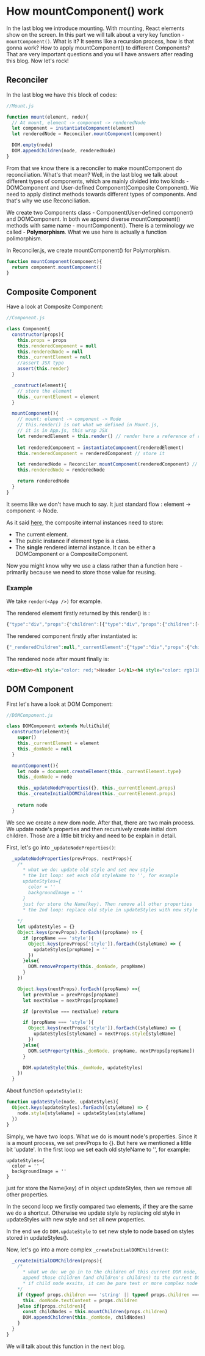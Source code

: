 # How mountComponent() work

In the last blog we introduce mounting. With mounting, React elements show on the screen. In this part we will talk about a very key function - `mountComponent()`. What is it? It seems like a recursion process, how is that gonna work? How to apply mountComponent() to different Components? That are very important questions and you will have answers after reading this blog. Now let's rock!

## Reconciler

In the last blog we have this block of codes:

```js
//Mount.js

function mount(element, node){
  // At mount, element -> component -> renderedNode
  let component = instantiateComponent(element)
  let renderedNode = Reconciler.mountComponent(component)

  DOM.empty(node)
  DOM.appendChildren(node, renderedNode)
}
```

From that we know there is a reconciler to make mountComponent do reconciliation. What's that mean? Well, in the last blog we talk about different types of components, which are mainly divided into two kinds - DOMComponent and User-defined Component(Composite Component). We need to apply distinct methods towards different types of components. And that's why we use Reconciliation.

We create two Components class - Component(User-defined component) and DOMComponent. In both we append diverse mountComponent() methods with same name - mountComponent(). There is a terminology we called - **Polymorphism**. What we use here is actually a function polimorphism.

In Reconciler.js, we create mountComponent() for Polymorphism.

```js
function mountComponent(component){
  return component.mountComponent()
}
```

## Composite Component

Have a look at Composite Component:

```js
//Component.js

class Component{
  constructor(props){
    this.props = props
    this.renderedComponent = null
    this.renderedNode = null
    this._currentElement = null
    //assert JSX typo
    assert(this.render)
  }

  _construct(element){
    // store the element
    this._currentElement = element
  }

  mountComponent(){
    // mount: element -> component -> Node
    // this.render() is not what we defined in Mount.js,
    // it is in App.js, this wrap JSX
    let renderedElement = this.render() // render here a reference of render() in App.js
    
    let renderedComponent = instantiateComponent(renderedElement)
    this.renderedComponent = renderedComponent // store it

    let renderedNode = Reconciler.mountComponent(renderedComponent) // Recursion
    this.renderedNode = renderedNode

    return renderedNode
  }
}
```
It seems like we don't have much to say. It just standard flow : element -> component -> Node. 

As it said [here](https://reactjs.org/docs/implementation-notes.html#introducing-internal-instances), the composite internal instances need to store:

* The current element.
* The public instance if element type is a class.
* The **single** rendered internal instance. It can be either a DOMComponent or a CompositeComponent.

Now you might know why we use a class rather than a function here - primarily because we need to store those value for reusing.


### Example

We take `render(<App />)` for example. 

The rendered element firstly returned by this.render() is :

```js
{"type":"div","props":{"children":[{"type":"div","props":{"children":[{"type":"h1","props":{"style":{"color":"red"},"children":"Header 1"}},{"props":{}},{"type":"h2","props":{"style":{"color":"blue"},"children":"Header 2"}}]}},{"type":"h3","props":{"children":"Header 3"}}]}}
```

The rendered component firstly after instantiated is:

```js
{"_renderedChildren":null,"_currentElement":{"type":"div","props":{"children":[{"type":"div","props":{"children":[{"type":"h1","props":{"style":{"color":"red"},"children":"Header 1"}},{"props":{}},{"type":"h2","props":{"style":{"color":"blue"},"children":"Header 2"}}]}},{"type":"h3","props":{"children":"Header 3"}}]}},"_domNode":null}
```

The rendered node after mount finally is:

```html
<div><div><h1 style="color: red;">Header 1</h1><h4 style="color: rgb(161, 0, 210);">SmallHeader</h4><h2 style="color: blue;">Header 2</h2></div><h3>Header 3</h3></div>
```

## DOM Component

First let's have a look at DOM Component:

```js
//DOMComponent.js

class DOMComponent extends MultiChild{
  constructor(element){
    super()
    this._currentElement = element
    this._domNode = null
  }

  mountComponent(){
    let node = document.createElement(this._currentElement.type)
    this._domNode = node

    this._updateNodeProperties({}, this._currentElement.props)
    this._createInitialDOMChildren(this._currentElement.props)
    
    return node
  }
```

We see we create a new dom node. After that, there are two main process. We update node's properties and then recursively create initial dom children. Those are a little bit tricky and need to be explain in detail.

First, let's go into `_updateNodeProperties()`:

```js
  _updateNodeProperties(prevProps, nextProps){
    /* 
      * what we do: update old style and set new style
      * the 1st loop: set each old styleName to '', for example
      updateStyles={
        color = ''
        backgroundImage = ''
      }
      just for store the Name(key). Then remove all other properties 
      * the 2nd loop: replace old style in updateStyles with new style and set new property
      
    */
    let updateStyles = {}
    Object.keys(prevProps).forEach((propName) => {
      if (propName === 'style'){
        Object.keys(prevProps['style']).forEach((styleName) => {
          updateStyles[propName] = ''
        })
      }else{
        DOM.removeProperty(this._domNode, propName)
      }
    })

    Object.keys(nextProps).forEach((propName) =>{
      let prevValue = prevProps[propName]
      let nextValue = nextProps[propName]

      if (prevValue === nextValue) return

      if (propName === 'style'){
        Object.keys(nextProps['style']).forEach((styleName) => {
          updateStyles[styleName] = nextProps.style[styleName]
        })
      }else{
        DOM.setProperty(this._domNode, propName, nextProps[propName])
      }

      DOM.updateStyle(this._domNode, updateStyles)
    })
  }
```
About function `updateStyle()`:
```js
function updateStyle(node, updateStyles){
  Object.keys(updateStyles).forEach((styleName) => {
    node.style[styleName] = updateStyles[styleName]
  })
}
```
Simply, we have two loops. What we do is mount node's properties. Since it is a mount process, we set prevProps to {}. But here we mentioned a little bit 'update'. In the first loop we set each old styleName to '', for example:
```
updateStyles={
  color = ''
  backgroundImage = ''
}
```
just for store the Name(key) of in object updateStyles, then we remove all other properties.

In the second loop we firstly compared two elements, if they are the same we do a shortcut.
Otherwise we update style by replacing old style in updateStyles with new style and set all new properties.

In the end we do `DOM.updateStyle` to set new style to node based on styles stored in updateStyles().

Now, let's go into a more complex `_createInitialDOMChildren()`:

```js
  _createInitialDOMChildren(props){
    /*
      * what we do: we go in to the children of this current DOM node, recursively mount and 
      append those children (and children's children) to the current DOM node.
      * if child node exsits, it can be pure text or more complex node
    */
    if (typeof props.children === 'string' || typeof props.children === 'number'){
      this._domNode.textContent = props.children
    }else if(props.children){
      const childNodes = this.mountChildren(props.children)
      DOM.appendChildren(this._domNode, childNodes)
    }
  } 
}
```

We will talk about this function in the next blog.

  









